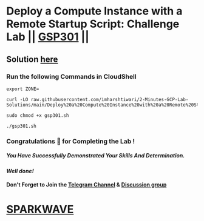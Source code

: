 # Deploy a Compute Instance with a Remote Startup Script: Challenge Lab || [GSP301](https://www.cloudskillsboost.google/focuses/1735?parent=catalog) ||

## Solution [here](https://youtu.be/ZU2Aw6LPuxs)

### Run the following Commands in CloudShell

```
export ZONE=
```
```
curl -LO raw.githubusercontent.com/imharshtiwari/2-Minutes-GCP-Lab-Solutions/main/Deploy%20a%20Compute%20Instance%20with%20a%20Remote%20Startup%20Script%20Challenge%20Lab/gsp301.sh

sudo chmod +x gsp301.sh

./gsp301.sh
```

### Congratulations 🎉 for Completing the Lab !

##### *You Have Successfully Demonstrated Your Skills And Determination.*

#### *Well done!*

#### Don't Forget to Join the [Telegram Channel](https://t.me/sparkwave.01) & [Discussion group](https://t.me/sparkwave.01chats)

# [SPARKWAVE](https://www.youtube.com/@sparkwave.01)
